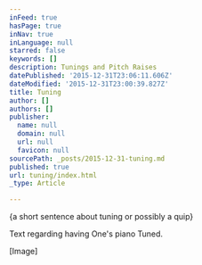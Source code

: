```yaml
---
inFeed: true
hasPage: true
inNav: true
inLanguage: null
starred: false
keywords: []
description: Tunings and Pitch Raises
datePublished: '2015-12-31T23:06:11.606Z'
dateModified: '2015-12-31T23:00:39.827Z'
title: Tuning
author: []
authors: []
publisher:
  name: null
  domain: null
  url: null
  favicon: null
sourcePath: _posts/2015-12-31-tuning.md
published: true
url: tuning/index.html
_type: Article

---
```

{a short sentence about tuning or possibly a quip} 

Text regarding having One's piano Tuned.

\[Image\]